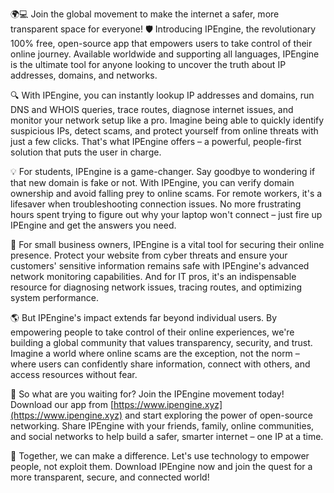 🌍💻 Join the global movement to make the internet a safer, more transparent space for everyone! 🛡️ Introducing IPEngine, the revolutionary 100% free, open-source app that empowers users to take control of their online journey. Available worldwide and supporting all languages, IPEngine is the ultimate tool for anyone looking to uncover the truth about IP addresses, domains, and networks.

🔍 With IPEngine, you can instantly lookup IP addresses and domains, run DNS and WHOIS queries, trace routes, diagnose internet issues, and monitor your network setup like a pro. Imagine being able to quickly identify suspicious IPs, detect scams, and protect yourself from online threats with just a few clicks. That's what IPEngine offers – a powerful, people-first solution that puts the user in charge.

💡 For students, IPEngine is a game-changer. Say goodbye to wondering if that new domain is fake or not. With IPEngine, you can verify domain ownership and avoid falling prey to online scams. For remote workers, it's a lifesaver when troubleshooting connection issues. No more frustrating hours spent trying to figure out why your laptop won't connect – just fire up IPEngine and get the answers you need.

🏢 For small business owners, IPEngine is a vital tool for securing their online presence. Protect your website from cyber threats and ensure your customers' sensitive information remains safe with IPEngine's advanced network monitoring capabilities. And for IT pros, it's an indispensable resource for diagnosing network issues, tracing routes, and optimizing system performance.

🌎 But IPEngine's impact extends far beyond individual users. By empowering people to take control of their online experiences, we're building a global community that values transparency, security, and trust. Imagine a world where online scams are the exception, not the norm – where users can confidently share information, connect with others, and access resources without fear.

🚀 So what are you waiting for? Join the IPEngine movement today! Download our app from [https://www.ipengine.xyz](https://www.ipengine.xyz) and start exploring the power of open-source networking. Share IPEngine with your friends, family, online communities, and social networks to help build a safer, smarter internet – one IP at a time.

💪 Together, we can make a difference. Let's use technology to empower people, not exploit them. Download IPEngine now and join the quest for a more transparent, secure, and connected world!